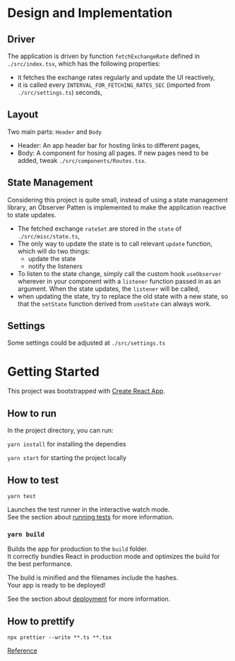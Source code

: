 # Design and Implementation

## Driver

The application is driven by function `fetchExchangeRate` defined in `./src/index.tsx`, which has the following properties:

-   it fetches the exchange rates regularly and update the UI reactively,
-   it is called every `INTERVAL_FOR_FETCHING_RATES_SEC` (imported from `./src/settings.ts`) seconds,

## Layout

Two main parts: `Header` and `Body`

-   Header: An app header bar for hosting links to different pages,
-   Body: A component for hosing all pages. If new pages need to be added, tweak `./src/components/Routes.tsx`.

## State Management

Considering this project is quite small, instead of using a state management library, an Observer Patten is implemented to make the application reactive to state updates.

-   The fetched exchange `rateSet` are stored in the `state` of `./src/misc/state.ts`,
-   The only way to update the state is to call relevant `update` function, which will do two things:
    -   update the state
    -   notify the listeners
-   To listen to the state change, simply call the custom hook `useObserver` wherever in your component with a `listener` function passed in as an argument. When the state updates, the `listener` will be called,
-   when updating the state, try to replace the old state with a new state, so that the `setState` function derived from `useState` can always work.

## Settings

Some settings could be adjusted at `./src/settings.ts`

# Getting Started

This project was bootstrapped with [Create React App](https://github.com/facebook/create-react-app).

## How to run

In the project directory, you can run:

`yarn install` for installing the dependies

`yarn start` for starting the project locally

## How to test

`yarn test`

Launches the test runner in the interactive watch mode.\
See the section about [running tests](https://facebook.github.io/create-react-app/docs/running-tests) for more information.

### `yarn build`

Builds the app for production to the `build` folder.\
It correctly bundles React in production mode and optimizes the build for the best performance.

The build is minified and the filenames include the hashes.\
Your app is ready to be deployed!

See the section about [deployment](https://facebook.github.io/create-react-app/docs/deployment) for more information.

## How to prettify

`npx prettier --write **.ts **.tsx`

[Reference](https://andrebnassis.medium.com/setting-prettier-on-a-react-typescript-project-2021-f9f0d5a1d6b0)
